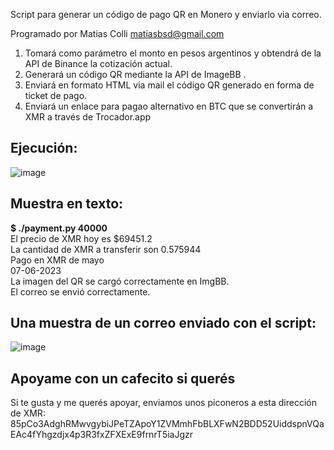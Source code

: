 Script para generar un código de pago QR en Monero y enviarlo via correo.

Programado por Matias Colli <matiasbsd@gmail.com>

1. Tomará como parámetro el monto en pesos argentinos y obtendrá de la API de Binance la cotización actual.
2. Generará un código QR mediante la API de ImageBB .
3. Enviará en formato HTML via mail el código QR generado en forma de ticket de pago.
4. Enviará un enlace para pagao alternativo en BTC que se convertirán a XMR a través de Trocador.app

<h2>Ejecución:</h2>

![image](https://github.com/matiasbsd/xmrqrpayment/assets/135914624/70c95378-6de8-405c-89da-7fb2fcc6802f)

<h2>Muestra en texto: </h2>

<b>$ ./payment.py 40000</b><br>
El precio de XMR hoy es $69451.2<br>
La cantidad de XMR a transferir son 0.575944<br>
Pago en XMR de mayo<br>
07-06-2023<br>
La imagen del QR se cargó correctamente en ImgBB.<br>
El correo se envió correctamente.<br>

<h2>Una muestra de un correo enviado con el script:</h2>

![image](https://github.com/matiasbsd/xmrqrpayment/assets/135914624/81067c5e-e72e-4480-b589-75bd877bf0e4)

<h2>Apoyame con un cafecito si querés</h2>
Si te gusta y me querés apoyar, enviamos unos piconeros a esta dirección de XMR:
85pCo3AdghRMwvgybiJPeTZApoY1ZVMmhFbBLXFwN2BDD52UiddspnVQaEAc4fYhgzdjx4p3R3fxZFXExE9frnrT5iaJgzr
